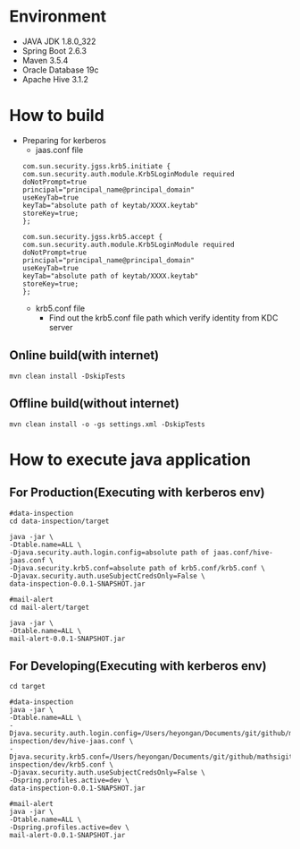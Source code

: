 # Environment

* JAVA JDK 1.8.0_322
* Spring Boot 2.6.3
* Maven 3.5.4
* Oracle Database 19c
* Apache Hive 3.1.2

# How to build

* Preparing for kerberos
    - jaas.conf file
  ```properties
  com.sun.security.jgss.krb5.initiate {
  com.sun.security.auth.module.Krb5LoginModule required
  doNotPrompt=true
  principal="principal_name@principal_domain"
  useKeyTab=true
  keyTab="absolute path of keytab/XXXX.keytab"
  storeKey=true;
  };
   
  com.sun.security.jgss.krb5.accept {
  com.sun.security.auth.module.Krb5LoginModule required
  doNotPrompt=true
  principal="principal_name@principal_domain"
  useKeyTab=true
  keyTab="absolute path of keytab/XXXX.keytab"
  storeKey=true;
  };
  ```
    - krb5.conf file
        + Find out the krb5.conf file path which verify identity from KDC server

## Online build(with internet)

```shell
mvn clean install -DskipTests 
```

## Offline build(without internet)

```shell
mvn clean install -o -gs settings.xml -DskipTests
```

# How to execute java application

## For Production(Executing with kerberos env)

```shell
#data-inspection
cd data-inspection/target

java -jar \
-Dtable.name=ALL \
-Djava.security.auth.login.config=absolute path of jaas.conf/hive-jaas.conf \
-Djava.security.krb5.conf=absolute path of krb5.conf/krb5.conf \
-Djavax.security.auth.useSubjectCredsOnly=False \
data-inspection-0.0.1-SNAPSHOT.jar

#mail-alert
cd mail-alert/target

java -jar \
-Dtable.name=ALL \
mail-alert-0.0.1-SNAPSHOT.jar
```

## For Developing(Executing with kerberos env)

```shell
cd target

#data-inspection
java -jar \
-Dtable.name=ALL \
-Djava.security.auth.login.config=/Users/heyongan/Documents/git/github/mathsigit/DataInspection/data-inspection/dev/hive-jaas.conf \
-Djava.security.krb5.conf=/Users/heyongan/Documents/git/github/mathsigit/DataInspection/data-inspection/dev/krb5.conf \
-Djavax.security.auth.useSubjectCredsOnly=False \
-Dspring.profiles.active=dev \
data-inspection-0.0.1-SNAPSHOT.jar

#mail-alert
java -jar \
-Dtable.name=ALL \
-Dspring.profiles.active=dev \
mail-alert-0.0.1-SNAPSHOT.jar
``` 